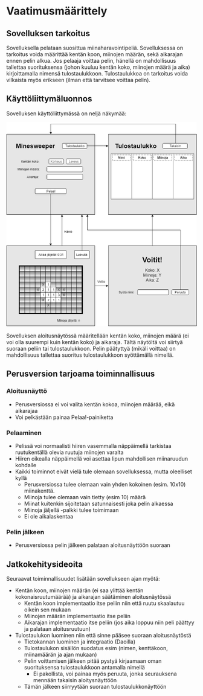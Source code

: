 # Vaatimusmäärittely

## Sovelluksen tarkoitus

Sovelluksella pelataan suosittua miinaharavointipeliä. Sovelluksessa on tarkoitus voida määrittää kentän koon, miinojen määrän, sekä aikarajan ennen pelin alkua. Jos pelaaja voittaa pelin, hänellä on mahdollisuus tallettaa suorituksensa (johon kuuluu kentän koko, miinojen määrä ja aika) kirjoittamalla nimensä tulostaulukkoon. Tulostaulukkoa on tarkoitus voida vilkaista myös erikseen (ilman että tarvitsee voittaa pelin).


## Käyttöliittymäluonnos

Sovelluksen käyttöliittymässä on neljä näkymää:

<img src="https://github.com/stentho/otm-harjoitustyo/blob/master/Minesweeper/dokumentaatio/MinesweeperOTM.png">

Sovelluksen aloitusnäytössä määritellään kentän koko, miinojen määrä (ei voi olla suurempi kuin kentän koko) ja aikaraja. Tältä näytöltä voi siirtyä suoraan peliin tai tulostaulukkoon. Pelin päätyttyä (mikäli voittaa) on mahdollisuus tallettaa suoritus tulostaulukkoon syöttämällä nimellä.

## Perusversion tarjoama toiminnallisuus

### Aloitusnäyttö

- Perusversiossa ei voi valita kentän kokoa, miinojen määrää, eikä aikarajaa
- Voi pelkästään painaa Pelaa!-painiketta

### Pelaaminen

- Pelissä voi normaalisti hiiren vasemmalla näppäimellä tarkistaa ruutukentällä olevia ruutuja miinojen varalta
- Hiiren oikealla näppäimellä voi asettaa lipun mahdollisen miinaruudun kohdalle
- Kaikki toiminnot eivät vielä tule olemaan sovelluksessa, mutta oleelliset kyllä
  - Perusversiossa tulee olemaan vain yhden kokoinen (esim. 10x10) miinakenttä.
  - Miinoja tulee olemaan vain tietty (esim 10) määrä
  - Miinat kuitenkin sijoitetaan satunnaisesti joka pelin alkaessa
  - Miinoja jäljellä -palkki tulee toimimaan
  - Ei ole aikalaskentaa

### Pelin jälkeen

- Perusversiossa pelin jälkeen palataan aloitusnäyttöön suoraan

## Jatkokehitysideoita

Seuraavat toiminnallisuudet lisätään sovellukseen ajan myötä:

- Kentän koon, miinojen määrän (ei saa ylittää kentän kokonaisruutumäärää) ja aikarajan säätäminen aloitusnäytössä
  - Kentän koon implementaatio itse peliin niin että ruutu skaalautuu oikein sen mukaan
  - Miinojen määrän implementaatio itse peliin
  - Aikarajan implementaatio itse peliin (jos aika loppuu niin peli päättyy ja palataan aloitusruutuun)
- Tulostaulukon luominen niin että sinne pääsee suoraan aloitusnäytöstä
  - Tietokannan luominen ja integraatio (Daoilla)
  - Tulostaulukon sisällön suodatus esim (nimen, kenttäkoon, miinamäärän ja ajan mukaan)
  - Pelin voittamisen jälkeen pitää pystyä kirjaamaan oman suorituksensa tulostaulukkoon antamalla nimellä
    - Ei pakollista, voi painaa myös peruuta, jonka seurauksena mennään takaisin aloitysnäyttöön
  - Tämän jälkeen siirryytään suoraan tulostaulukkonäyttöön

